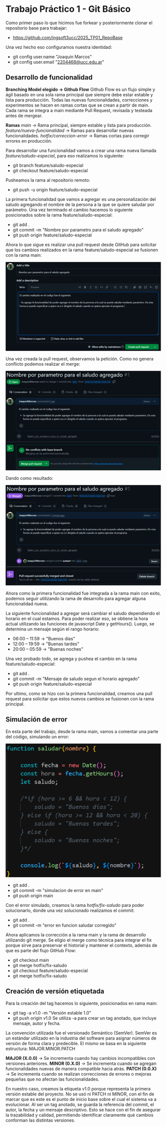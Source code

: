 # Trabajo Práctico 1 - Git Básico

Como primer paso lo que hicimos fue forkear y posteriormente clonar el repositorio base para trabajar: 
- https://github.com/ingsoft3ucc/2025_TP01_RepoBase

Una vez hecho eso configuramos nuestra identidad: 
- git config user.name "Joaquin Marcos"
- git config user.email "2204468@ucc.edu.ar"

## Desarrollo de funcionalidad 

**Branching Model elegido → Github Flow**
Github Flow es un flujo simple y ágil basado en una sola rama principal que siempre debe estar estable y lista para producción. Todas las nuevas funcionalidades, correcciones y experimentos se hacen en ramas cortas que se crean a partir de main. Cada rama se integra a main mediante Pull Request, revisada y testeada antes de mergear.

**Ramas** 
*main* → Rama principal, siempre estable y lista para producción.
*feature/nueva-funcionalidad* → Ramas para desarrollar nuevas funcionalidades. 
*hotfix/correccion-error* → Ramas cortas para corregir errores en producción. 

Para desarrollar una funcionalidad vamos a crear una rama nueva llamada *feature/saludo-especial*, para eso realizamos lo siguiente: 
- git branch feature/saludo-especial
- git checkout feature/saludo-especial

Pusheamos la rama al repositorio remoto: 
- git push -u origin feature/saludo-especial

La primera funcionalidad que vamos a agregar es una personalización del saludo agregando el nombre de la persona a la que se quiere saludar por parámetro. Una vez terminado el cambio hacemos lo siguiente posicionados sobre la rama feature/saludo-especial: 
- git add .
- git commit -m "Nombre por parametro para el saludo agregado"
- git push origin feature/saludo-especial 

Ahora lo que sigue es realizar una pull request desde GitHub para solicitar que los cambios realizados en la rama feature/saludo-especial se fusionen con la rama main:

![Creacion de PR](img\crear_PR1.png)

Una vez creada la pull request, observamos la petición. Como no genera conflicto podemos realizar el merge: 

![Foto Pull Request](img\PR1.png)

Dando como resultado: 

![Foto Resultado Pull Request](img\resultado_PR1.png)

Ahora como la primera funcionalidad fue integrada a la rama main con exito, podemos seguir utilizando la rama de desarrollo para agregar alguna funcionalidad nueva. 

La siguiente funcionalidad a agregar será cambiar el saludo dependiendo el horario en el cual estamos. Para poder realizar eso, se obtiene la hora actual utilizando las funciones de javascript Date y getHours(). Luego, se determina un mensaje según el rango horario:
- 06:00 – 11:59 → "Buenos días"
- 12:00 – 19:59 → "Buenas tardes"
- 20:00 – 05:59 → "Buenas noches"

Una vez probado todo, se agrega y pushea el cambio en la rama feature/saludo-especial: 
- git add .
- git commit -m "Mensaje de saludo segun el horario agregado"
- git push origin feature/saludo-especial 

Por ultimo, como se hizo con la primera funcionalidad, creamos una pull request para solicitar que estos nuevos cambios se fusionen con la rama principal. 

## Simulación de error

En esta parte del trabajo, desde la rama main, vamos a comentar una parte del código, simulando un error: 

![Simulación de error](img\error.png)

- git add .
- git commit -m "simulacion de error en main"
- git push origin main

Con el error simulado, creamos la rama *hotfix/fix-saludo* para poder solucionarlo, donde una vez solucionado realizamos el commit: 
- git add .
- git commit -m "error en funcion saludar corregido"

Ahora aplicamos la corrección a la rama main y la rama de desarrollo utilizando git merge. Se eligio el merge como técnica para integrar el fix porque sirve para preservar el historial y mantener el contexto, además de que es parte del flujo GitHub Flow: 
- git checkout main
- git merge hotfix/fix-saludo
- git checkout feature/saludo-especial
- git merge hotfix/fix-saludo

## Creación de versión etiquetada

Para la creación del tag hacemos lo siguiente, posicionados en rama main: 
- git tag -a v1.0 -m "Versión estable 1.0"
- git push origin v1.0
Se utiliza -a para crear un tag anotado, que incluye mensaje, autor y fecha.

La convención utilizada fue el versionado Semántico (SemVer). SemVer es un estándar utilizado en la industria del software para asignar números de versión de forma clara y predecible. El mismo se basa en la siguiente estructura: MAJOR.MINOR.PATCH

**MAJOR (X.0.0)** → Se incrementa cuando hay cambios incompatibles con versiones anteriores.
**MINOR (0.X.0)** → Se incrementa cuando se agregan funcionalidades nuevas de manera compatible hacia atrás.
**PATCH (0.0.X)** → Se incrementa cuando se realizan correcciones de errores o mejoras pequeñas que no afectan las funcionalidades.

En nuestro caso, creamos la etiqueta v1.0 porque representa la primera versión estable del proyecto. No se usó ni PATCH ni MINOR, con el fin de marcar que es este es el punto de inicio base sobre el cual el sistema va a evolucionar. Al ser un tag anotado, se guarda la referencia del commit, el autor, la fecha y un mensaje descriptivo. Esto se hace con el fin de asegurar la trazabilidad y calidad, permitiendo identificar claramente qué cambios conforman las distintas versiones.